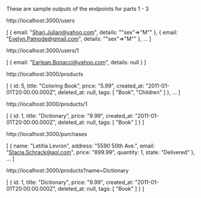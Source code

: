 These are sample outputs of the endpoints for parts 1 - 3

http://localhost:3000/users

[
	{
		email: "Shari.Julian@yahoo.com",
		details: ""sex"=>"M""
	},
	{
		email: "Evelyn.Patnode@gmail.com",
		details: ""sex"=>"M""
	},
	...
]


http://localhost:3000/users/1

[
	{
		email: "Earlean.Bonacci@yahoo.com",
		details: null
	}
]


http://localhost:3000/products

[
	{
		id: 5,
		title: "Coloring Book",
		price: "5.99",
		created_at: "2011-01-01T20:00:00.000Z",
		deleted_at: null,
		tags: [
		"Book",
		"Children"
		]
	},
	...
]


http://localhost:3000/products/1

[
	{
		id: 1,
		title: "Dictionary",
		price: "9.99",
		created_at: "2011-01-01T20:00:00.000Z",
		deleted_at: null,
		tags: [
		"Book"
		]
	}
]


http://localhost:3000/purchases

[
	{
		name: "Letitia Levron",
		address: "5590 50th Ave.",
		email: "Stacia.Schrack@aol.com",
		price: "899.99",
		quantity: 1,
		state: "Delivered"
	},
	...
]

http://localhost:3000/products?name=Dictionary

[
	{
		id: 1,
		title: "Dictionary",
		price: "9.99",
		created_at: "2011-01-01T20:00:00.000Z",
		deleted_at: null,
		tags: [
		"Book"
		]
	}
]


